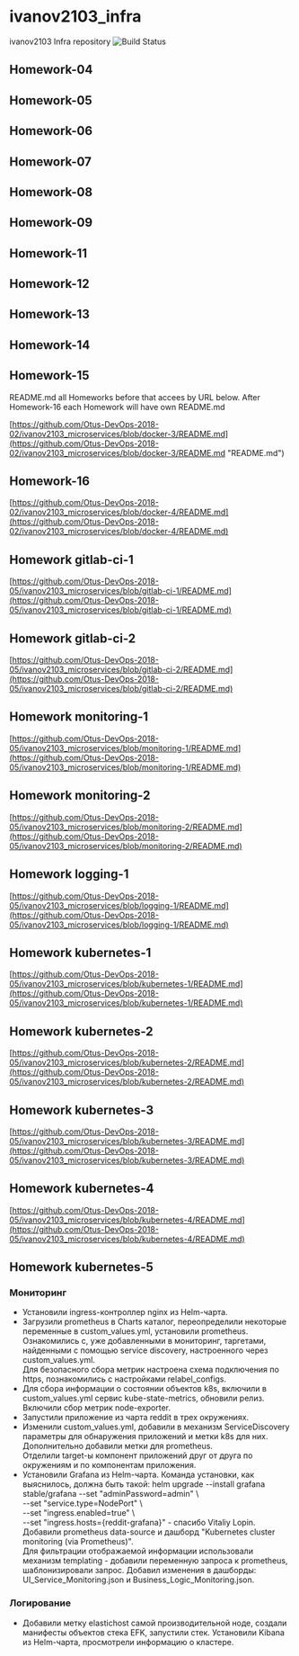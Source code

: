 # ivanov2103_infra
ivanov2103 Infra repository
![Build Status](https://api.travis-ci.org/Otus-DevOps-2018-02/ivanov2103_microservices.png)  

## Homework-04

## Homework-05

## Homework-06

## Homework-07

## Homework-08

## Homework-09

## Homework-11  

## Homework-12  

## Homework-13  

## Homework-14  

## Homework-15  

README.md all Homeworks before that accees by URL below. After Homework-16 each Homework will have own README.md

[https://github.com/Otus-DevOps-2018-02/ivanov2103_microservices/blob/docker-3/README.md](https://github.com/Otus-DevOps-2018-02/ivanov2103_microservices/blob/docker-3/README.md "README.md")

## Homework-16  

[https://github.com/Otus-DevOps-2018-02/ivanov2103_microservices/blob/docker-4/README.md](https://github.com/Otus-DevOps-2018-02/ivanov2103_microservices/blob/docker-4/README.md)

## Homework gitlab-ci-1  

[https://github.com/Otus-DevOps-2018-05/ivanov2103_microservices/blob/gitlab-ci-1/README.md](https://github.com/Otus-DevOps-2018-05/ivanov2103_microservices/blob/gitlab-ci-1/README.md)

## Homework gitlab-ci-2  

[https://github.com/Otus-DevOps-2018-05/ivanov2103_microservices/blob/gitlab-ci-2/README.md](https://github.com/Otus-DevOps-2018-05/ivanov2103_microservices/blob/gitlab-ci-2/README.md)

## Homework monitoring-1  

[https://github.com/Otus-DevOps-2018-05/ivanov2103_microservices/blob/monitoring-1/README.md](https://github.com/Otus-DevOps-2018-05/ivanov2103_microservices/blob/monitoring-1/README.md)

## Homework monitoring-2

[https://github.com/Otus-DevOps-2018-05/ivanov2103_microservices/blob/monitoring-2/README.md](https://github.com/Otus-DevOps-2018-05/ivanov2103_microservices/blob/monitoring-2/README.md)

## Homework logging-1

[https://github.com/Otus-DevOps-2018-05/ivanov2103_microservices/blob/logging-1/README.md](https://github.com/Otus-DevOps-2018-05/ivanov2103_microservices/blob/logging-1/README.md)

## Homework kubernetes-1

[https://github.com/Otus-DevOps-2018-05/ivanov2103_microservices/blob/kubernetes-1/README.md](https://github.com/Otus-DevOps-2018-05/ivanov2103_microservices/blob/kubernetes-1/README.md)

## Homework kubernetes-2

[https://github.com/Otus-DevOps-2018-05/ivanov2103_microservices/blob/kubernetes-2/README.md](https://github.com/Otus-DevOps-2018-05/ivanov2103_microservices/blob/kubernetes-2/README.md)

## Homework kubernetes-3

[https://github.com/Otus-DevOps-2018-05/ivanov2103_microservices/blob/kubernetes-3/README.md](https://github.com/Otus-DevOps-2018-05/ivanov2103_microservices/blob/kubernetes-3/README.md)

## Homework kubernetes-4

[https://github.com/Otus-DevOps-2018-05/ivanov2103_microservices/blob/kubernetes-4/README.md](https://github.com/Otus-DevOps-2018-05/ivanov2103_microservices/blob/kubernetes-4/README.md)

## Homework kubernetes-5

### Мониторинг
- Установили ingress-контроллер nginx из Helm-чарта.  
- Загрузили prometheus в Charts каталог, переопределили некоторые переменные в custom_values.yml, установили prometheus.  
Ознакомились с, уже добавленными в мониторинг, таргетами, найденными с помощью service discovery, настроенного через custom_values.yml.  
Для безопасного сбора метрик настроена схема подключения по https, познакомились с настройками relabel_configs.  
- Для сбора информации о состоянии объектов k8s, включили в custom_values.yml сервис kube-state-metrics, обновили релиз.  
Включили сбор метрик node-exporter.  
- Запустили приложение из чарта reddit в трех окружениях.  
- Изменили custom_values.yml, добавили в механизм ServiceDiscovery параметры для обнаружения приложений и метки k8s для них. Дополнительно добавили метки для prometheus.  
Отделили target-ы компонент приложений друг от друга по окружениям и по компонентам приложения.  
- Установили Grafana из Helm-чарта. Команда установки, как выяснилось, должна быть такой:
helm upgrade --install grafana stable/grafana --set "adminPassword=admin" \  
--set "service.type=NodePort" \  
--set "ingress.enabled=true" \  
--set "ingress.hosts={reddit-grafana}" - спасибо Vitaliy Lopin.  
Добавили prometheus data-source и дашборд "Kubernetes cluster monitoring (via Prometheus)".  
Для фильтрации отображаемой информации использовали механизм templating - добавили переменную запроса к prometheus, шаблонизировали запрос. Добавил изменения в дашборды: UI_Service_Monitoring.json и Business_Logic_Monitoring.json.  

### Логирование
- Добавили метку elastichost самой производительной ноде, создали манифесты объектов стека EFK, запустили стек.
Установили Kibana из Helm-чарта, просмотрели информацию о кластере.  
